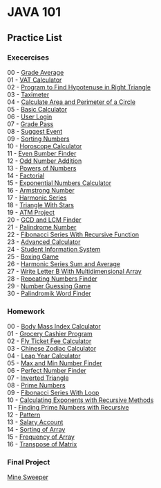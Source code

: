 # JAVA 101
## Practice List
### Execercises  
00 - [Grade Average](https://github.com/malidegirmenci/Java101Path/tree/6fe38d329b3c92b7bead87f1c4de325fcfd63c8f/Practice/Ex00_GradeAverage)  
01 - [VAT Calculator](https://github.com/malidegirmenci/Java101Path/tree/6fe38d329b3c92b7bead87f1c4de325fcfd63c8f/Practice/Ex01_VATCalculate)  
02 - [Program to Find Hypotenuse in Right Triangle](https://github.com/malidegirmenci/Java101Path/tree/6fe38d329b3c92b7bead87f1c4de325fcfd63c8f/Practice/Ex02_RightTriangleHypotenuseCircumferenceAndAreaCalc)  
03 - [Taximeter](https://github.com/malidegirmenci/Java101Path/tree/6fe38d329b3c92b7bead87f1c4de325fcfd63c8f/Practice/Ex03_Taximeter)  
04 - [Calculate Area and Perimeter of a Circle](https://github.com/malidegirmenci/Java101Path/tree/6fe38d329b3c92b7bead87f1c4de325fcfd63c8f/Practice/Ex04_CircleCircumferenceAndAreaCalc)  
05 - [Basic Calculator](https://github.com/malidegirmenci/Java101Path/tree/189afab985cb4b255911ee0bdb19aa1e2244888e/Practice/Ex05_Calculator)  
06 - [User Login](https://github.com/malidegirmenci/Java101Path/tree/6fe38d329b3c92b7bead87f1c4de325fcfd63c8f/Practice/Ex06_UserLogin)  
07 - [Grade Pass](https://github.com/malidegirmenci/Java101Path/tree/6fe38d329b3c92b7bead87f1c4de325fcfd63c8f/Practice/Ex07_GradePass)  
08 - [Suggest Event](https://github.com/malidegirmenci/Java101Path/tree/16b01d2b2011a379acb110c4835be6c2fae3a94c/Practice/Ex08_SuggestEvent)  
09 - [Sorting Numbers](https://github.com/malidegirmenci/Java101Path/tree/16b01d2b2011a379acb110c4835be6c2fae3a94c/Practice/Ex09_SortingNumbers)  
10 - [Horoscope Calculator](https://github.com/malidegirmenci/Java101Path/tree/16b01d2b2011a379acb110c4835be6c2fae3a94c/Practice/Ex10_HoroscopeCalc)  
11 - [Even Bumber Finder](https://github.com/malidegirmenci/Java101Path/tree/16b01d2b2011a379acb110c4835be6c2fae3a94c/Practice/Ex11_EvenNumberFinder)  
12 - [Odd Number Addition](https://github.com/malidegirmenci/Java101Path/tree/d585995d563ceb696ad0d5a08eeb47f74442a7eb/Practice/Ex12_OddNumbersAddition)  
13 - [Powers of Numbers](https://github.com/malidegirmenci/Java101Path/tree/d585995d563ceb696ad0d5a08eeb47f74442a7eb/Practice/Ex13_PowerOfNum)  
14 - [Factorial](https://github.com/malidegirmenci/Java101Path/tree/d585995d563ceb696ad0d5a08eeb47f74442a7eb/Practice/Ex14_Factorial)  
15 - [Exponential Numbers Calculator](https://github.com/malidegirmenci/Java101Path/tree/d585995d563ceb696ad0d5a08eeb47f74442a7eb/Practice/Ex15_ExponentialNumbers)  
16 - [Armstrong Number](https://github.com/malidegirmenci/Java101Path/tree/d585995d563ceb696ad0d5a08eeb47f74442a7eb/Practice/Ex16_ArmstrongNumbers)  
17 - [Harmonic Series](https://github.com/malidegirmenci/Java101Path/tree/d585995d563ceb696ad0d5a08eeb47f74442a7eb/Practice/Ex17_HarmonicSeries)  
18 - [Triangle With Stars](https://github.com/malidegirmenci/Java101Path/tree/d585995d563ceb696ad0d5a08eeb47f74442a7eb/Practice/Ex18_TriangleWithStars)  
19 - [ATM Project](https://github.com/malidegirmenci/Java101Path/tree/83c7329258f45898db284baa73fd05b3c7e33201/Practice/Ex19_ATMProject)  
20 - [GCD and LCM Finder](https://github.com/malidegirmenci/Java101Path/blob/74f66ecd5ae10c1a9435a368a651c5f0a41e931a/Practice/Ex20_GCDandLCM/README.md)  
21 - [Palindrome Number](https://github.com/malidegirmenci/Java101Path/tree/74f66ecd5ae10c1a9435a368a651c5f0a41e931a/Practice/Ex21_PalindromeNumber)  
22 - [Fibonacci Series With Recursive Function](https://github.com/malidegirmenci/Java101Path/tree/74f66ecd5ae10c1a9435a368a651c5f0a41e931a/Practice/Ex22_FibonacciSeriesWithRecursive)  
23 - [Advanced Calculator](https://github.com/malidegirmenci/Java101Path/tree/74f66ecd5ae10c1a9435a368a651c5f0a41e931a/Practice/Ex23_AdvancedCalculator)  
24 - [Student Information System](https://github.com/malidegirmenci/Java101Path/tree/74f66ecd5ae10c1a9435a368a651c5f0a41e931a/Practice/Ex24_StudentInformationSystem)  
25 - [Boxing Game](https://github.com/malidegirmenci/Java101Path/tree/74f66ecd5ae10c1a9435a368a651c5f0a41e931a/Practice/Ex25_BoxingGame)  
26 - [Harmonic Series Sum and Average](https://github.com/malidegirmenci/Java101Path/tree/74f66ecd5ae10c1a9435a368a651c5f0a41e931a/Practice/Ex26_AverageofArray)  
27 - [Write Letter B With Multidimensional Array](https://github.com/malidegirmenci/Java101Path/tree/74f66ecd5ae10c1a9435a368a651c5f0a41e931a/Practice/Ex27_WriteLetterBWithMultidimensionalArrays)  
28 - [Repeating Numbers Finder](https://github.com/malidegirmenci/Java101Path/tree/74f66ecd5ae10c1a9435a368a651c5f0a41e931a/Practice/Ex28_RepeatingNumbersFinder)  
29 - [Number Guessing Game](https://github.com/malidegirmenci/Java101Path/tree/74f66ecd5ae10c1a9435a368a651c5f0a41e931a/Practice/Ex29_GuessNumberGame)  
30 - [Palindromik Word Finder](https://github.com/malidegirmenci/Java101Path/tree/74f66ecd5ae10c1a9435a368a651c5f0a41e931a/Practice/Ex30_PalindromicWords)

### Homework
00 - [Body Mass Index Calculator](https://github.com/malidegirmenci/Java101Path/tree/74f66ecd5ae10c1a9435a368a651c5f0a41e931a/Practice/Hw00_BodyMassIndex)  
01 - [Grocery Cashier Program](https://github.com/malidegirmenci/Java101Path/tree/74f66ecd5ae10c1a9435a368a651c5f0a41e931a/Practice/Hw01_GroceryCashier)  
02 - [Fly Ticket Fee Calculator](https://github.com/malidegirmenci/Java101Path/tree/74f66ecd5ae10c1a9435a368a651c5f0a41e931a/Practice/Hw02_FlyTicketFeeCalc)  
03 - [Chinese Zodiac Calculator](https://github.com/malidegirmenci/Java101Path/tree/74f66ecd5ae10c1a9435a368a651c5f0a41e931a/Practice/Hw03_ChineseZodiac)  
04 - [Leap Year Calculator](https://github.com/malidegirmenci/Java101Path/tree/74f66ecd5ae10c1a9435a368a651c5f0a41e931a/Practice/Hw04_LeapYear)  
05 - [Max and Min Number Finder](https://github.com/malidegirmenci/Java101Path/tree/74f66ecd5ae10c1a9435a368a651c5f0a41e931a/Practice/Hw05_MaxAndMinNumbers)  
06 - [Perfect Number Finder](https://github.com/malidegirmenci/Java101Path/tree/1a3160557017f92bf17ff28989b5db2d8c809fa3/Practice/Hw06_PerfectNumber)  
07 - [Inverted Triangle](https://github.com/malidegirmenci/Java101Path/tree/1a3160557017f92bf17ff28989b5db2d8c809fa3/Practice/Hw07_InvertedTriangle)  
08 - [Prime Numbers](https://github.com/malidegirmenci/Java101Path/tree/1a3160557017f92bf17ff28989b5db2d8c809fa3/Practice/Hw08_PrimeNumbers)    
09 - [Fibonacci Series With Loop](https://github.com/malidegirmenci/Java101Path/tree/1a3160557017f92bf17ff28989b5db2d8c809fa3/Practice/Hw09_FibonacciSeries)    
10 - [Calculating Exponents with Recursive Methods](https://github.com/malidegirmenci/Java101Path/tree/1a3160557017f92bf17ff28989b5db2d8c809fa3/Practice/Hw10_ExponentialNumbersWithRecursive)    
11 - [Finding Prime Numbers with Recursive](https://github.com/malidegirmenci/Java101Path/tree/1a3160557017f92bf17ff28989b5db2d8c809fa3/Practice/Hw11_PrimeNumberWithRecursive)    
12 - [Pattern](https://github.com/malidegirmenci/Java101Path/tree/1a3160557017f92bf17ff28989b5db2d8c809fa3/Practice/Hw12_Pattern)    
13 - [Salary Account](https://github.com/malidegirmenci/Java101Path/tree/1a3160557017f92bf17ff28989b5db2d8c809fa3/Practice/Hw13_SalaryAccount)  
14 - [Sorting of Array](https://github.com/malidegirmenci/Java101Path/tree/1a3160557017f92bf17ff28989b5db2d8c809fa3/Practice/Hw14_SortingOfArray)  
15 - [Frequency of Array](https://github.com/malidegirmenci/Java101Path/tree/1a3160557017f92bf17ff28989b5db2d8c809fa3/Practice/Hw15_FrequencyOfArray)    
16 - [Transpose of Matrix](https://github.com/malidegirmenci/Java101Path/tree/ad30c79bb760b5544bf0a7527b6015dc9c2659df/Practice/Hw16_TransposeOfMatrix)    

### Final Project
[Mine Sweeper](https://github.com/malidegirmenci/Java101Path/tree/ad30c79bb760b5544bf0a7527b6015dc9c2659df/Practice/FinalProject_MineSweeper)  


